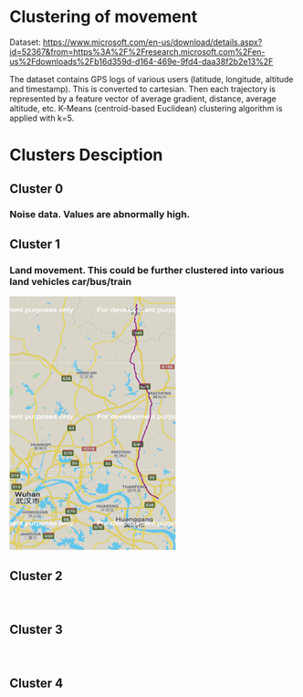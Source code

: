 # Clustering of movement
Dataset: https://www.microsoft.com/en-us/download/details.aspx?id=52367&from=https%3A%2F%2Fresearch.microsoft.com%2Fen-us%2Fdownloads%2Fb16d359d-d164-469e-9fd4-daa38f2b2e13%2F

The dataset contains GPS logs of various users (latitude, longitude, altitude and timestamp). This is converted to cartesian. 
Then each trajectory is represented by a feature vector of average gradient, distance, average altitude, etc. K-Means (centroid-based Euclidean) clustering algorithm is applied with k=5.
# Clusters Desciption
   ## Cluster 0
   ### Noise data. Values are abnormally high.
   ## Cluster 1
   ### Land movement. This could be further clustered into various land vehicles car/bus/train
   ![car/bus/train trajectory](car-bus-train.png?raw=true")
   ## Cluster 2
   ###
   ![]()
   ## Cluster 3
   ###
   ![]()
   ## Cluster 4
   ###
   ![]()
